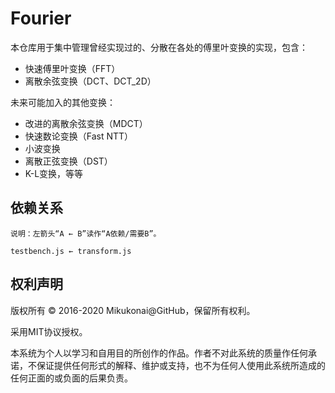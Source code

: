 # Fourier

本仓库用于集中管理曾经实现过的、分散在各处的傅里叶变换的实现，包含：

- 快速傅里叶变换（FFT）
- 离散余弦变换（DCT、DCT_2D）

未来可能加入的其他变换：

- 改进的离散余弦变换（MDCT）
- 快速数论变换（Fast NTT）
- 小波变换
- 离散正弦变换（DST）
- K-L变换，等等

## 依赖关系

```
说明：左箭头“A ← B”读作“A依赖/需要B”。

testbench.js ← transform.js
```


## 权利声明

版权所有 © 2016-2020 Mikukonai@GitHub，保留所有权利。

采用MIT协议授权。

本系统为个人以学习和自用目的所创作的作品。作者不对此系统的质量作任何承诺，不保证提供任何形式的解释、维护或支持，也不为任何人使用此系统所造成的任何正面的或负面的后果负责。
